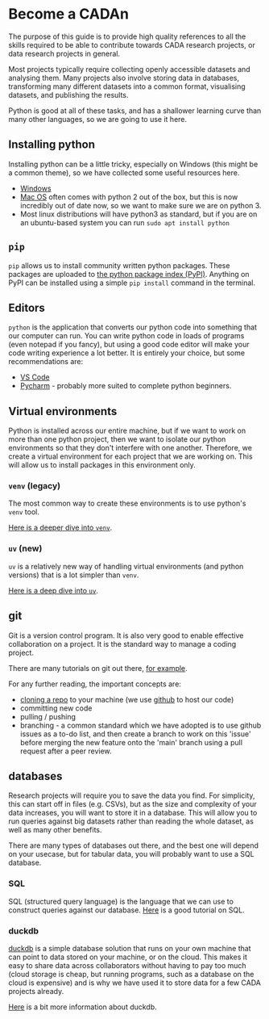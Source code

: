 # Become a CADAn

The purpose of this guide is to provide high quality references to all the skills
required to be able to contribute towards CADA research projects, or data research
projects in general.

Most projects typically require collecting openly accessible datasets and analysing
them. Many projects also involve storing data in databases, transforming many different
datasets into a common format, visualising datasets, and publishing the results.

Python is good at all of these tasks, and has a shallower learning curve than many
other languages, so we are going to use it here.

## Installing python

Installing python can be a little tricky, especially on Windows (this might be a
common theme), so we have collected some useful resources here.

- [Windows](https://phoenixnap.com/kb/how-to-install-python-3-windows)
- [Mac OS](https://www.dataquest.io/blog/installing-python-on-mac/) often comes
with python 2 out of the box, but this is now incredibly out of date now, so we
want to make sure we are on python 3.
- Most linux distributions will have python3 as standard, but if you are on an
ubuntu-based system you can run `sudo apt install python`

## `pip`

`pip` allows us to install community written python packages.
These packages are uploaded to [the python package index (PyPI)](https://pypi.org/).
Anything on PyPI can be installed using a simple `pip install` command in the terminal.

## Editors

`python` is the application that converts our python code into something that
our computer can run.
You can write python code in loads of programs (even notepad if you fancy), but
using a good code editor will make your code writing experience a lot better.
It is entirely your choice, but some recommendations are:

- [VS Code](https://code.visualstudio.com/docs/python/python-tutorial)
- [Pycharm](https://www.jetbrains.com/pycharm/) - probably more suited to complete
python beginners.

## Virtual environments

Python is installed across our entire machine, but if we want to work on more than
one python project, then we want to isolate our python environments so that they
don't interfere with one another.
Therefore, we create a virtual environment for each project that we are working
on.
This will allow us to install packages in this environment only.

### `venv` (legacy)

The most common way to create these environments is to use python's `venv` tool.

[Here is a deeper dive into `venv`](https://realpython.com/python-virtual-environments-a-primer/).

### `uv` (**new**)

`uv` is a relatively new way of handling virtual environments (and python versions)
that is a lot simpler than `venv`.

[Here is a deep dive into `uv`](https://www.saaspegasus.com/guides/uv-deep-dive/).

## git

Git is a version control program. It is also very good to enable effective collaboration
on a project. It is the standard way to manage a coding project.

There are many tutorials on git out there, [for example](https://www.freecodecamp.org/news/git-and-github-for-beginners/).

For any further reading, the important concepts are:

- [cloning a repo](https://docs.github.com/en/repositories/creating-and-managing-repositories/cloning-a-repository)
to your machine (we use [github](https://github.com) to host our code)
- committing new code
- pulling / pushing
- branching - a common standard which we have adopted is to use github issues
as a to-do list, and then create a branch to work on this 'issue' before merging
the new feature onto the 'main' branch using a pull request after a peer review.

## databases

Research projects will require you to save the data you find. For simplicity, this
can start off in files (e.g. CSVs), but as the size and complexity of your data
increases, you will want to store it in a database. This will allow you to run
queries against big datasets rather than reading the whole dataset, as well as
many other benefits.

There are many types of databases out there, and the best one will depend on your
usecase, but for tabular data, you will probably want to use a SQL database.

### SQL

SQL (structured query language) is the language that we can use to construct queries
against our database. [Here](https://www.sqltutorial.org/) is a good tutorial on
SQL.

### duckdb

[duckdb](https://duckdb.org/) is a simple database solution that runs on your own
machine that can point to data stored on your machine, or on the cloud. This makes
it easy to share data across collaborators without having to pay too much (cloud
storage is cheap, but running programs, such as a database on the cloud is expensive)
and is why we have used it to store data for a few CADA projects already.

[Here](https://motherduck.com/blog/duckdb-tutorial-for-beginners/) is a bit more
information about duckdb.
